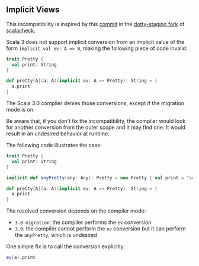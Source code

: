 ## Implicit Views

This incompatibility is inspired by this [commit](https://github.com/dotty-staging/scalacheck/commit/cb5395297a4178886e87c1c9c35fc0e7cf49c8b0) in the [dotty-staging fork](https://github.com/dotty-staging/scalacheck) of [scalacheck](https://github.com/typelevel/scalacheck).

Scala 3 does not support implicit conversion from an implicit value of the form `implicit val ev: A => B`, making the following piece of code invalid:

```scala
trait Pretty {
  val print: String
}

def pretty[A](a: A)(implicit ev: A => Pretty): String = {
  a.print
}
```

The Scala 3.0 compiler denies those conversions, except if the migration mode is on.

Be aware that, if you don't fix the incompatibility, the compiler would look for another conversion from the outer scope and it may find one.
It would result in an undesired behavior at runtime.

The following code illustrates the case:

```scala
trait Pretty {
  val print: String
}

implicit def anyPretty(any: Any): Pretty = new Pretty { val print = "any" }

def pretty[A](a: A)(implicit ev: A => Pretty): String = {
  a.print
}
```

The resolved conversion depends on the compiler mode:
  - `3.0-migration`: the compiler performs the `ev` conversion
  - `3.0`: the compiler cannot perform the `ev` conversion but it can perform the `anyPretty`, which is undesired

One simple fix is to call the conversion explicitly:

```scala
ev(a).print
```
